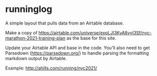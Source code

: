 # runninglog

A simple layout that pulls data from an Airtable database.

Make a copy of https://airtable.com/universe/expLJI3KyA8vyl3Sf/nyc-marathon-2021-training-plan as the base for this site.

Update your Airtable API and base in the code. You'll also need to get Parsedown (https://parsedown.org/) to handle parsing the formatting markdown output by Airtable.

Example: http://ahills.com/running/nyc2021/
